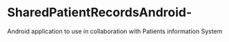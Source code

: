 SharedPatientRecordsAndroid-
============================

Android application to use in collaboration with Patients information System
